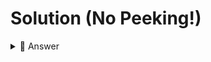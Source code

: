 # Solution (No Peeking!)


<details> <summary> 👀 Answer </summary>

```python
print("Getting to know you!")

YourName = input("What is your name?")
Hungry = input ("What is your favorite food?")
Music = input("What is your favorite music?")
WhereAreYou = input("Where are you?")

print("You are")
print(YourName)
print() 

print("You're probably hungry for")
print(Hungry)
print()
print("You're probably listening to")
print (Music)
print()
print ("You're probably living in the amazing")
print (WhereAreYou)
print() 
print ("Have a great day!")

```


</details>